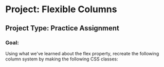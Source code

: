 # Project: Flexible Columns 

## Project Type: Practice Assignment

### Goal: 
Using what we've learned about the flex property, recreate the following column system by making the following CSS classes: